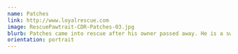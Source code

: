 ```yaml
---
name: Patches
link: http://www.loyalrescue.com
image: RescuePawtrait-CDR-Patches-03.jpg
blurb: Patches came into rescue after his owner passed away. He is a sweet mini doxie who is 5 years old and is looking for his forever home.
orientation: portrait
---
```

